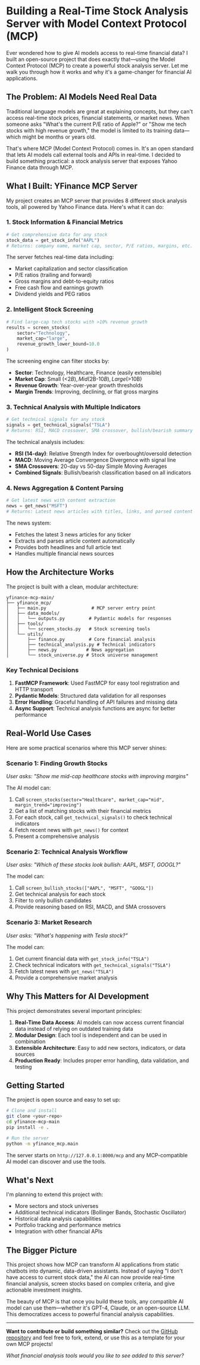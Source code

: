 # Building a Real-Time Stock Analysis Server with Model Context Protocol (MCP)

Ever wondered how to give AI models access to real-time financial data? I built an open-source project that does exactly that—using the Model Context Protocol (MCP) to create a powerful stock analysis server. Let me walk you through how it works and why it's a game-changer for financial AI applications.

## The Problem: AI Models Need Real Data

Traditional language models are great at explaining concepts, but they can't access real-time stock prices, financial statements, or market news. When someone asks "What's the current P/E ratio of Apple?" or "Show me tech stocks with high revenue growth," the model is limited to its training data—which might be months or years old.

That's where MCP (Model Context Protocol) comes in. It's an open standard that lets AI models call external tools and APIs in real-time. I decided to build something practical: a stock analysis server that exposes Yahoo Finance data through MCP.

## What I Built: YFinance MCP Server

My project creates an MCP server that provides 8 different stock analysis tools, all powered by Yahoo Finance data. Here's what it can do:

### 1. Stock Information & Financial Metrics
```python
# Get comprehensive data for any stock
stock_data = get_stock_info("AAPL")
# Returns: company name, market cap, sector, P/E ratios, margins, etc.
```

The server fetches real-time data including:
- Market capitalization and sector classification
- P/E ratios (trailing and forward)
- Gross margins and debt-to-equity ratios
- Free cash flow and earnings growth
- Dividend yields and PEG ratios

### 2. Intelligent Stock Screening
```python
# Find large-cap tech stocks with >10% revenue growth
results = screen_stocks(
    sector="Technology",
    market_cap="large",
    revenue_growth_lower_bound=10.0
)
```

The screening engine can filter stocks by:
- **Sector**: Technology, Healthcare, Finance (easily extensible)
- **Market Cap**: Small (<$2B), Mid ($2B-$10B), Large (>$10B)
- **Revenue Growth**: Year-over-year growth thresholds
- **Margin Trends**: Improving, declining, or flat gross margins

### 3. Technical Analysis with Multiple Indicators
```python
# Get technical signals for any stock
signals = get_technical_signals("TSLA")
# Returns: RSI, MACD crossover, SMA crossover, bullish/bearish summary
```

The technical analysis includes:
- **RSI (14-day)**: Relative Strength Index for overbought/oversold detection
- **MACD**: Moving Average Convergence Divergence with signal line
- **SMA Crossovers**: 20-day vs 50-day Simple Moving Averages
- **Combined Signals**: Bullish/bearish classification based on all indicators

### 4. News Aggregation & Content Parsing
```python
# Get latest news with content extraction
news = get_news("MSFT")
# Returns: Latest news articles with titles, links, and parsed content
```

The news system:
- Fetches the latest 3 news articles for any ticker
- Extracts and parses article content automatically
- Provides both headlines and full article text
- Handles multiple financial news sources

## How the Architecture Works

The project is built with a clean, modular architecture:

```
yfinance-mcp-main/
├── yfinance_mcp/
│   ├── main.py                 # MCP server entry point
│   ├── data_models/
│   │   └── outputs.py         # Pydantic models for responses
│   ├── tools/
│   │   └── screen_stocks.py   # Stock screening tools
│   └── utils/
│       ├── finance.py         # Core financial analysis
│       ├── technical_analysis.py # Technical indicators
│       ├── news.py           # News aggregation
│       └── stock_universe.py # Stock universe management
```

### Key Technical Decisions

1. **FastMCP Framework**: Used FastMCP for easy tool registration and HTTP transport
2. **Pydantic Models**: Structured data validation for all responses
3. **Error Handling**: Graceful handling of API failures and missing data
4. **Async Support**: Technical analysis functions are async for better performance

## Real-World Use Cases

Here are some practical scenarios where this MCP server shines:

### Scenario 1: Finding Growth Stocks
*User asks: "Show me mid-cap healthcare stocks with improving margins"*

The AI model can:
1. Call `screen_stocks(sector="Healthcare", market_cap="mid", margin_trend="improving")`
2. Get a list of matching stocks with their financial metrics
3. For each stock, call `get_technical_signals()` to check technical indicators
4. Fetch recent news with `get_news()` for context
5. Present a comprehensive analysis

### Scenario 2: Technical Analysis Workflow
*User asks: "Which of these stocks look bullish: AAPL, MSFT, GOOGL?"*

The model can:
1. Call `screen_bullish_stocks(["AAPL", "MSFT", "GOOGL"])`
2. Get technical analysis for each stock
3. Filter to only bullish candidates
4. Provide reasoning based on RSI, MACD, and SMA crossovers

### Scenario 3: Market Research
*User asks: "What's happening with Tesla stock?"*

The model can:
1. Get current financial data with `get_stock_info("TSLA")`
2. Check technical indicators with `get_technical_signals("TSLA")`
3. Fetch latest news with `get_news("TSLA")`
4. Provide a comprehensive market analysis

## Why This Matters for AI Development

This project demonstrates several important principles:

1. **Real-Time Data Access**: AI models can now access current financial data instead of relying on outdated training data
2. **Modular Design**: Each tool is independent and can be used in combination
3. **Extensible Architecture**: Easy to add new sectors, indicators, or data sources
4. **Production Ready**: Includes proper error handling, data validation, and testing

## Getting Started

The project is open source and easy to set up:

```bash
# Clone and install
git clone <your-repo>
cd yfinance-mcp-main
pip install -e .

# Run the server
python -m yfinance_mcp.main
```

The server starts on `http://127.0.0.1:8000/mcp` and any MCP-compatible AI model can discover and use the tools.

## What's Next

I'm planning to extend this project with:
- More sectors and stock universes
- Additional technical indicators (Bollinger Bands, Stochastic Oscillator)
- Historical data analysis capabilities
- Portfolio tracking and performance metrics
- Integration with other financial APIs

## The Bigger Picture

This project shows how MCP can transform AI applications from static chatbots into dynamic, data-driven assistants. Instead of saying "I don't have access to current stock data," the AI can now provide real-time financial analysis, screen stocks based on complex criteria, and give actionable investment insights.

The beauty of MCP is that once you build these tools, any compatible AI model can use them—whether it's GPT-4, Claude, or an open-source LLM. This democratizes access to powerful financial analysis capabilities.

---

**Want to contribute or build something similar?** Check out the [GitHub repository](#) and feel free to fork, extend, or use this as a template for your own MCP projects!

*What financial analysis tools would you like to see added to this server?* 